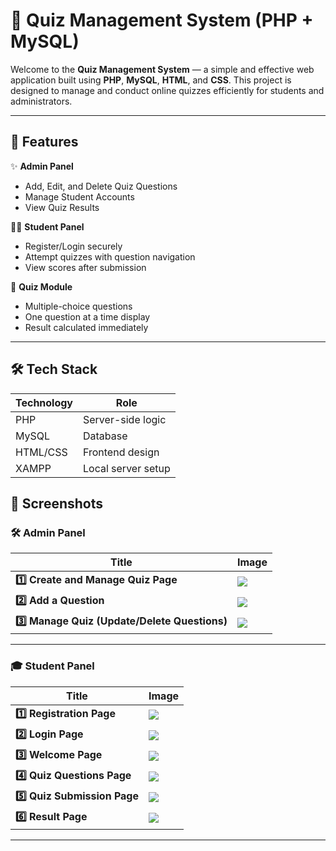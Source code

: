 # 🎯 Quiz Management System (PHP + MySQL)

Welcome to the **Quiz Management System** — a simple and effective web application built using **PHP**, **MySQL**, **HTML**, and **CSS**. This project is designed to manage and conduct online quizzes efficiently for students and administrators.

---

## 📌 Features

✨ **Admin Panel**  
- Add, Edit, and Delete Quiz Questions  
- Manage Student Accounts  
- View Quiz Results

👨‍🎓 **Student Panel**  
- Register/Login securely  
- Attempt quizzes with question navigation  
- View scores after submission

🧩 **Quiz Module**  
- Multiple-choice questions  
- One question at a time display  
- Result calculated immediately

---

## 🛠️ Tech Stack

| Technology | Role               |
|------------|--------------------|
| PHP        | Server-side logic  |
| MySQL      | Database            |
| HTML/CSS   | Frontend design     |
| XAMPP      | Local server setup  |

## 📸 Screenshots

### 🛠️ Admin Panel

| Title | Image |
|-------|-------|
| **1️⃣ Create and Manage Quiz Page** | ![](pic1.jpg) |
| **2️⃣ Add a Question** | ![](screenshots/admin_add_question.png) |
| **3️⃣ Manage Quiz (Update/Delete Questions)** | ![](screenshots/admin_manage_quiz.png) |

---

### 🎓 Student Panel

| Title | Image |
|-------|-------|
| **1️⃣ Registration Page** | ![](screenshots/student_register.png) |
| **2️⃣ Login Page** | ![](screenshots/student_login.png) |
| **3️⃣ Welcome Page** | ![](screenshots/student_welcome.png) |
| **4️⃣ Quiz Questions Page** | ![](screenshots/student_quiz_questions.png) |
| **5️⃣ Quiz Submission Page** | ![](screenshots/student_quiz_submit.png) |
| **6️⃣ Result Page** | ![](screenshots/student_result.png) |

---



